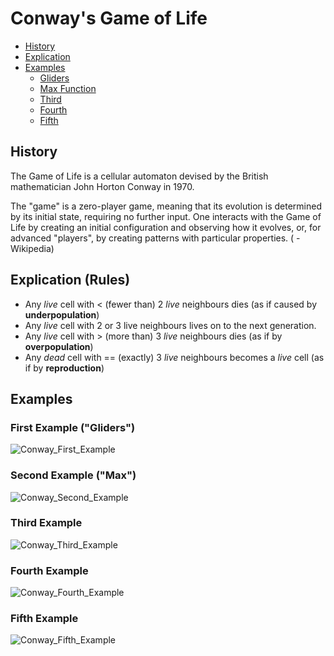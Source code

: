 # Conway's Game of Life

- [History](#history)
- [Explication](#explication)
- [Examples](#examples) 
  * [Gliders](#first-example-gliders)
  * [Max Function](#second-example-max)
  * [Third](#third-example)
  * [Fourth](#fourth-example)
  * [Fifth](#fifth-example)


## History
The Game of Life is a cellular automaton devised by the British mathematician John Horton Conway in 1970.

The "game" is a zero-player game, meaning that its evolution is determined by its initial state, requiring no further input. One interacts with the Game of Life by creating an initial configuration and observing how it evolves, or, for advanced "players", by creating patterns with particular properties. ( -Wikipedia)

## Explication (Rules)

* Any *live* cell with < (fewer than) 2 *live* neighbours dies (as if caused by **underpopulation**)
* Any *live* cell with 2 or 3 live neighbours lives on to the next generation.
* Any *live* cell with > (more than) 3 *live* neighbours dies (as if by **overpopulation**)
* Any *dead* cell with == (exactly) 3 *live* neighbours becomes a *live* cell (as if by **reproduction**)


## Examples

### First Example ("Gliders")
![Conway_First_Example](https://image.ibb.co/iXw9Z9/Glidders.png)


### Second Example ("Max")
![Conway_Second_Example](https://image.ibb.co/k0LHnU/pjimage.jpg)


### Third Example
![Conway_Third_Example](https://image.ibb.co/b8cNnU/pjimage_2.jpg)


### Fourth Example
![Conway_Fourth_Example](https://image.ibb.co/fjigE9/pjimage_3.jpg)


### Fifth Example
![Conway_Fifth_Example](https://image.noelshack.com/fichiers/2018/11/1/1520863247-funfi.png)


